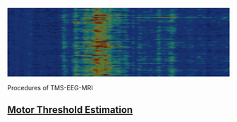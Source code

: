 ![](https://github.com/fahsuanlin/labmanual/blob/master/images/background.png)

Procedures of TMS-EEG-MRI 

## [Motor Threshold Estimation](https://github.com/Lin-Brain-Lab/TMS-EEG-fMRI/wiki/Motor-threshold-estimation)


